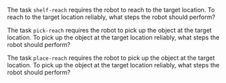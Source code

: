 


The task `shelf-reach` requires the robot to reach to the target location.
To reach to the target location reliably, what steps the robot should perform?


The task `pick-reach` requires the robot to pick up the object at the target location.
To pick up the object at the target location reliably, what steps the robot should perform?


The task `place-reach` requires the robot to pick up the object at the target location.
To pick up the object at the target location reliably, what steps the robot should perform?































































































































































































































































































































































































































































































